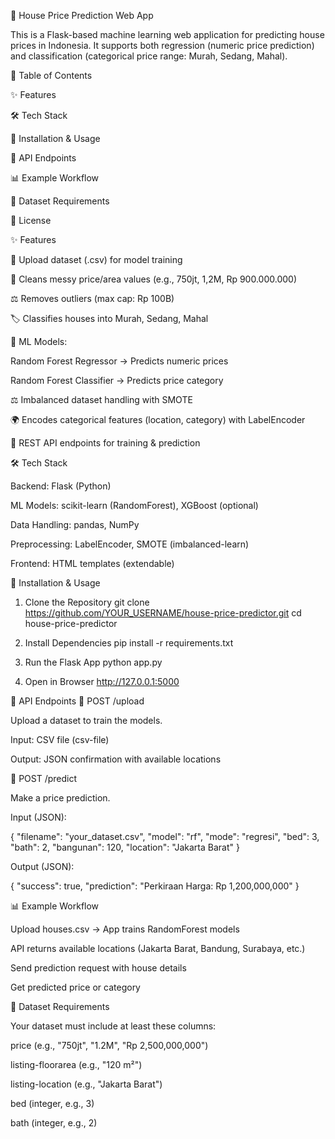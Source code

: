 🏡 House Price Prediction Web App

This is a Flask-based machine learning web application for predicting house prices in Indonesia.
It supports both regression (numeric price prediction) and classification (categorical price range: Murah, Sedang, Mahal).

📖 Table of Contents

✨ Features

🛠️ Tech Stack

🚀 Installation & Usage

📂 API Endpoints

📊 Example Workflow

📌 Dataset Requirements

📜 License

✨ Features

📂 Upload dataset (.csv) for model training

🔄 Cleans messy price/area values (e.g., 750jt, 1,2M, Rp 900.000.000)

⚖️ Removes outliers (max cap: Rp 100B)

🏷️ Classifies houses into Murah, Sedang, Mahal

🤖 ML Models:

Random Forest Regressor → Predicts numeric prices

Random Forest Classifier → Predicts price category

⚖️ Imbalanced dataset handling with SMOTE

🌍 Encodes categorical features (location, category) with LabelEncoder

🔮 REST API endpoints for training & prediction

🛠️ Tech Stack

Backend: Flask (Python)

ML Models: scikit-learn (RandomForest), XGBoost (optional)

Data Handling: pandas, NumPy

Preprocessing: LabelEncoder, SMOTE (imbalanced-learn)

Frontend: HTML templates (extendable)

🚀 Installation & Usage
1. Clone the Repository
git clone https://github.com/YOUR_USERNAME/house-price-predictor.git
cd house-price-predictor

2. Install Dependencies
pip install -r requirements.txt

3. Run the Flask App
python app.py

4. Open in Browser
http://127.0.0.1:5000

📂 API Endpoints
🔹 POST /upload

Upload a dataset to train the models.

Input: CSV file (csv-file)

Output: JSON confirmation with available locations

🔹 POST /predict

Make a price prediction.

Input (JSON):

{
  "filename": "your_dataset.csv",
  "model": "rf",
  "mode": "regresi",
  "bed": 3,
  "bath": 2,
  "bangunan": 120,
  "location": "Jakarta Barat"
}


Output (JSON):

{
  "success": true,
  "prediction": "Perkiraan Harga: Rp 1,200,000,000"
}

📊 Example Workflow

Upload houses.csv → App trains RandomForest models

API returns available locations (Jakarta Barat, Bandung, Surabaya, etc.)

Send prediction request with house details

Get predicted price or category

📌 Dataset Requirements

Your dataset must include at least these columns:

price (e.g., "750jt", "1.2M", "Rp 2,500,000,000")

listing-floorarea (e.g., "120 m²")

listing-location (e.g., "Jakarta Barat")

bed (integer, e.g., 3)

bath (integer, e.g., 2)
